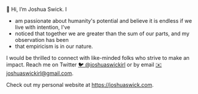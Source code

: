 👋 Hi, I’m Joshua Swick. I
- am passionate about humanity's potential and believe it is endless if we live with intention, I've 
- noticed that together we are greater than the sum of our parts, and my observation has been 
- that empiricism is in our nature.

I would be thrilled to connect with like-minded folks who strive to make an impact.
Reach me on Twitter [🐦 @joshuaswickirl](https://twitter.com/joshuaswickirl) or by email [✉️ joshuaswickirl@gmail.com](mailto:joshuaswickirl@gmail.com).

Check out my personal website at https://joshuaswick.com.
